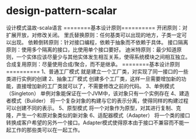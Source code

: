 # design-pattern-scalar
设计模式温故-scala语言
========基本设计原则==========
开闭原则：对扩展开放，对修改关闭。
里氏替换原则：任何基类可以出现的地方，子类一定可以出现。
依赖倒转原则：针对接口编程，依赖于抽象而不依赖于具体。
接口隔离原则：使用多个隔离的接口，比使用单个接口要好。
迪米特原则：最少知道原则，一个实体应该尽量少与其他实体发生相互关系，使得系统模块之间相互独立。
合成复用原则：尽量使用合成/聚合，而不是继承。
========基本设计原则==========
1、普通工厂模式
就是建立一个工厂类，对实现了同一接口的一些类进行实例的创建
2、抽象工厂模式
创建多个工厂类，这样一旦需要增加新的功能，直接增加新的工厂类就可以了，不需要修改之前的代码。
3、单例模式（Singleton）
单例对象能保证在一个JVM中，该对象只有一个实例存在
4、建造者模式（Builder）
将一个复杂对象的构建与它的表示分离，使得同样的构建过程可以创建不同的表示。
5、原型模式
将一个对象作为原型，对其进行复制、克隆，产生一个和原对象类似的新对象
6、适配器模式（Adapter）
将一个类的接口转换成客户希望的另外一个接口。Adapter模式使得原本由于接口不兼容而不能一起工作的那些类可以在一起工作。
